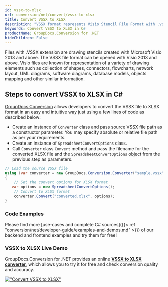 ```yaml
---
id: vssx-to-xlsx
url: conversion/net/convert/vssx-to-xlsx
title: Convert VSSX to XLSX
description: "VSSX format represents Visio Stencil File Format with .vssx extension. Learn how to convert VSSX to XLSX file programmatically in C# language using GroupDocs.Conversion for .NET library."
keywords: Convert VSSX to XLSX in C#
productName: GroupDocs.Conversion for .NET
hideChildren: False
---
```


Files with .VSSX extension are drawing stencils created with Microsoft Visio 2013 and above. The VSSX file format can be opened with Visio 2013 and above. Visio files are known for representation of a variety of drawing elements such as collection of shapes, connectors, flowcharts, network layout, UML diagrams, software diagrams, database models, objects mapping and other similar information.

## Steps to convert VSSX to XLSX in C#

[GroupDocs.Conversion](https://products.groupdocs.com/conversion/net) allows developers to convert the VSSX file to XLSX format in an easy and intuitive way just using a few lines of code as described below:

* Create an instance of `Converter` class and pass source VSSX file path as a constructor parameter. You may specify absolute or relative file path as per your requirements. 
* Create an instance of `SpreadsheetConvertOptions` class.
* Call `Converter` class `Convert` method and pass the filename for the converted XLSX file and the `SpreadsheetConvertOptions` object from the previous step as parameters.

```csharp
// Load the source VSSX file
using (var converter = new GroupDocs.Conversion.Converter("sample.vssx"))
{
    // Set the convert options for XLSX format
   var options = new SpreadsheetConvertOptions();
    // Convert to XLSX format
    converter.Convert("converted.xlsx", options);
}
```

### Code Examples

Please find more [use-cases and complete C# sources]({{< ref "conversion/net/developer-guide/examples-and-demos.md" >}}) of our backend and frontend examples and try them for free!

### VSSX to XLSX Live Demo

GroupDocs.Conversion for .NET provides an online [**VSSX to XLSX converter**](https://products.groupdocs.app/conversion/vssx-to-xlsx), which allows you to try it for free and check conversion quality and accuracy.

[!["Convert VSSX to XLSX"](conversion/net/images/convert-to-xlsx/convert-vssx-to-xlsx.png)](https://products.groupdocs.app/conversion/vssx-to-xlsx)